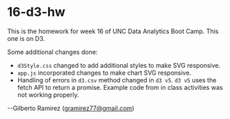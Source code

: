 # 16-d3-hw
This is the homework for week 16 of UNC Data Analytics Boot Camp. This one is on D3.

Some additional changes done:
* `d3Style.css` changed to add additional styles to make SVG responsive.
* `app.js` incorporated changes to make chart SVG responsive.
* Handling of errors in `d3.csv` method changed in `d3 v5`. `d3 v5` uses the fetch API to return a promise. Example code from in class activities was not working properly. 

--Gilberto Ramirez (gramirez77@gmail.com)
